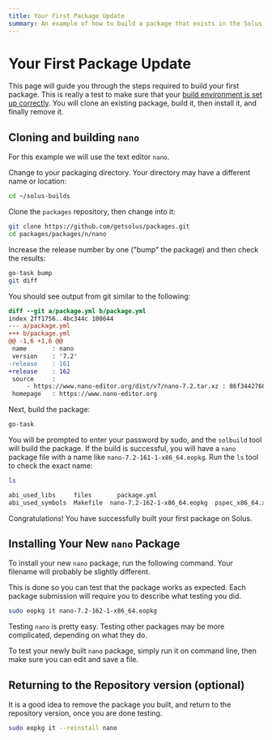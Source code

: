 ```yaml
---
title: Your First Package Update
summary: An example of how to build a package that exists in the Solus repos for new packagers.
---
```


# Your First Package Update

This page will guide you through the steps required to build your first package. This is really a test to make sure that your [build environment is set up correctly](docs/packaging/prepare-for-packaging.mdx). You will clone an existing package, build it, then install it, and finally remove it.

## Cloning and building `nano`

For this example we will use the text editor `nano`.

Change to your packaging directory. Your directory may have a different name or location:

```bash
cd ~/solus-builds
```

Clone the `packages` repository, then change into it:

```bash
git clone https://github.com/getsolus/packages.git
cd packages/packages/n/nano
```

Increase the release number by one ("bump" the package) and then check the results:

```bash
go-task bump
git diff
```

You should see output from git similar to the following:

```diff
diff --git a/package.yml b/package.yml
index 2ff1756..4bc344c 100644
--- a/package.yml
+++ b/package.yml
@@ -1,6 +1,6 @@
 name       : nano
 version    : '7.2'
-release    : 161
+release    : 162
 source     :
     - https://www.nano-editor.org/dist/v7/nano-7.2.tar.xz : 86f3442768bd2873cec693f83cdf80b4b444ad3cc14760b74361474fc87a4526
 homepage   : https://www.nano-editor.org
```

Next, build the package:

```bash
go-task
```

You will be prompted to enter your password by sudo, and the `solbuild` tool will build the package.
If the build is successful, you will have a `nano` package file with a name like `nano-7.2-161-1-x86_64.eopkg`. Run the `ls` tool to check the exact name:

```bash
ls

abi_used_libs     files       package.yml
abi_used_symbols  Makefile  nano-7.2-162-1-x86_64.eopkg  pspec_x86_64.xml
```

Congratulations! You have successfully built your first package on Solus.

## Installing Your New `nano` Package

To install your new `nano` package, run the following command. Your filename will probably be slightly different.

This is done so you can test that the package works as expected. Each package submission will require you to describe what testing you did.

```bash
sudo eopkg it nano-7.2-162-1-x86_64.eopkg
```

Testing `nano` is pretty easy. Testing other packages may be more complicated, depending on what they do.

To test your newly built `nano` package, simply run it on command line, then make sure you can edit and save a file.

## Returning to the Repository version (optional)

It is a good idea to remove the package you built, and return to the repository version, once you are done testing.

```bash
sudo eopkg it --reinstall nano
```
